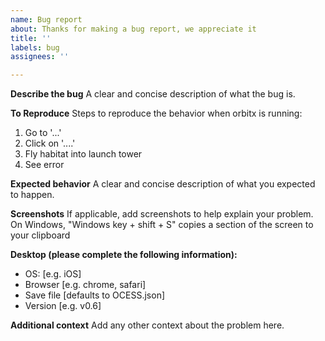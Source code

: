 ```yaml
---
name: Bug report
about: Thanks for making a bug report, we appreciate it
title: ''
labels: bug
assignees: ''

---
```


**Describe the bug**
A clear and concise description of what the bug is.

**To Reproduce**
Steps to reproduce the behavior when orbitx is running:
1. Go to '...'
2. Click on '....'
3. Fly habitat into launch tower
4. See error

**Expected behavior**
A clear and concise description of what you expected to happen.

**Screenshots**
If applicable, add screenshots to help explain your problem. On Windows, "Windows key + shift + S" copies a section of the screen to your clipboard

**Desktop (please complete the following information):**
 - OS: [e.g. iOS]
 - Browser [e.g. chrome, safari]
 - Save file [defaults to OCESS.json]
 - Version [e.g. v0.6]

**Additional context**
Add any other context about the problem here.

